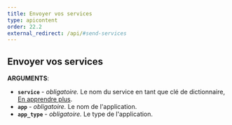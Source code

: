 ```yaml
---
title: Envoyer vos services
type: apicontent
order: 22.2
external_redirect: /api/#send-services
---
```


## Envoyer vos services

**ARGUMENTS**:

*   **`service`** - _obligatoire._ Le nom du service en tant que clé de dictionnaire, [En apprendre plus][1].
*   **`app`** - _obligatoire._ Le nom de l'application.
*   **`app_type`** - _obligatoire._ Le type de l'application.

[1]: /tracing/visualization/service
